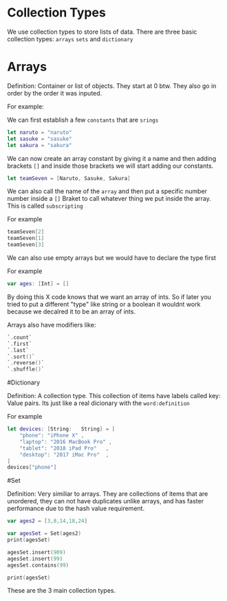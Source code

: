 # Collection Types 

We use collection types to store lists of data. There are three basic collection types: `arrays` `sets` and `dictionary`

# Arrays 

Definition: Container or list of objects. They start at 0 btw. They also go in order by the order it was inputed.

For example:

We can first establish a few `constants` that are `srings`

```swift
let naruto = "naruto"
let sasuke = "sasuke"
let sakura = "sakura"
```
We can now create an array constant by giving it a name and then adding brackets `[]` and inside those brackets we will start adding our constants.

```swift
let teamSeven = [Naruto, Sasuke, Sakura]
```

We can also call the name of the  `array` and then put a specific number number inside a `[]` Braket to call whatever thing we put inside the array. This is called `subscripting`

For example

```swift
teamSeven[2]
teamSeven[1]
teamSeven[3]
```

We can also use empty arrays but we would have to declare the type first

For example

```swift
var ages: [Int] = []
```
By doing this X code knows that we want an array of ints. So if later you tried to put a different "type" like string or a boolean it wouldnt work because we decalred it to be an array of ints.

Arrays also have modifiers like:
```swift
`.count`
`.first`
`.last`
`.sort()`
`.reverse()`
`.shuffle()`
```
#Dictionary

Definition: A collection type. This collection of items have labels called key: Value pairs. Its just like a real dicionary with the `word:definition`

For example 

```swift
let devices: [String:   String] = [
    "phone": "iPhone X" ,
    "laptop": "2016 MacBook Pro" ,
    "tablet": "2018 iPad Pro"   ,
    "desktop": "2017 iMac Pro"  ,
]
devices["phone"]
```

#Set 

Definition: Very similiar to arrays. They are collections of items that are unordered, they can not have duplicates unlike arrays, and has faster performance due to the hash value requirement.

```swift
var ages2 = [3,8,14,18,24]

var agesSet = Set(ages2)
print(agesSet)

agesSet.insert(909)
agesSet.insert(99)
agesSet.contains(99)

print(agesSet)
```

These are the 3 main collection types.
